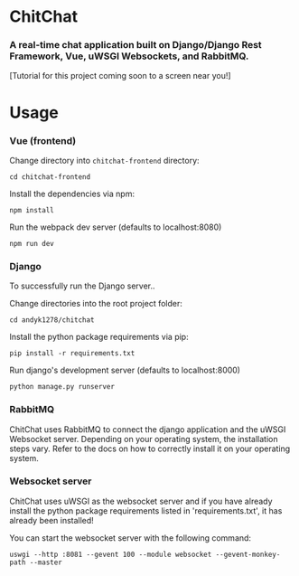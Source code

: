 # ChitChat
### A real-time chat application built on Django/Django Rest Framework, Vue, uWSGI Websockets, and RabbitMQ. 
[Tutorial for this project coming soon to a screen near you!]

# Usage
### Vue (frontend)
Change directory into `chitchat-frontend` directory:

`cd chitchat-frontend`

Install the dependencies via npm:

`npm install`

Run the webpack dev server (defaults to localhost:8080)

`npm run dev`


### Django
To successfully run the Django server..

Change directories into the root project folder:

`cd andyk1278/chitchat`

Install the python package requirements via pip:

`pip install -r requirements.txt`

Run django's development server (defaults to localhost:8000)

`python manage.py runserver`


### RabbitMQ
ChitChat uses RabbitMQ to connect the django application and the uWSGI Websocket server. Depending on your operating system, the installation steps vary.
Refer to the docs on how to correctly install it on your operating system.


### Websocket server
ChitChat uses uWSGI as the websocket server and if you have already install the python package requirements listed in 'requirements.txt', it has already been installed!

You can start the websocket server with the following command:

`uswgi --http :8081 --gevent 100 --module websocket --gevent-monkey-path --master`
